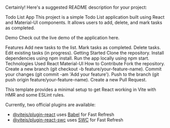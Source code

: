 
Certainly! Here's a suggested README description for your project:

Todo List App
This project is a simple Todo List application built using React and Material-UI components. It allows users to add, delete, and mark tasks as completed.

Demo
Check out the live demo of the application here.

Features
Add new tasks to the list.
Mark tasks as completed.
Delete tasks.
Edit existing tasks (in progress).
Getting Started
Clone the repository.
Install dependencies using npm install.
Run the app locally using npm start.
Technologies Used
React
Material-UI
How to Contribute
Fork the repository.
Create a new branch (git checkout -b feature/your-feature-name).
Commit your changes (git commit -am 'Add your feature').
Push to the branch (git push origin feature/your-feature-name).
Create a new Pull Request.

This template provides a minimal setup to get React working in Vite with HMR and some ESLint rules.

Currently, two official plugins are available:

- [@vitejs/plugin-react](https://github.com/vitejs/vite-plugin-react/blob/main/packages/plugin-react/README.md) uses [Babel](https://babeljs.io/) for Fast Refresh
- [@vitejs/plugin-react-swc](https://github.com/vitejs/vite-plugin-react-swc) uses [SWC](https://swc.rs/) for Fast Refresh
